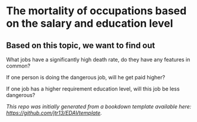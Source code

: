 # The mortality of occupations based on the salary and education level

## Based on this topic, we want to find out

What jobs have a significantly high death rate, do they have any features in common?

If one person is doing the dangerous job, will he get paid higher? 

If one job has a higher requirement education level, will this job be less dangerous?

*This repo was initially generated from a bookdown template available here: https://github.com/jtr13/EDAVtemplate.*	

